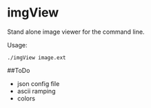 # imgView

Stand alone image viewer for the command line.

Usage:

    ./imgView image.ext


##ToDo

* json config file
* ascii ramping
* colors